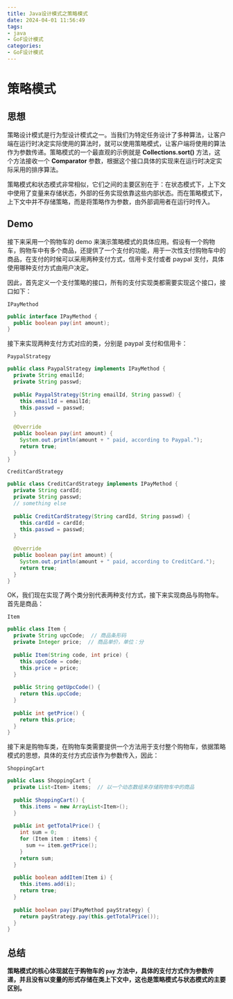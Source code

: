 ```yaml
---
title: Java设计模式之策略模式
date: 2024-04-01 11:56:49
tags:
- java
- GoF设计模式
categories:
- GoF设计模式
---
```


# 策略模式

## 思想

策略设计模式是行为型设计模式之一。当我们为特定任务设计了多种算法，让客户端在运行时决定实际使用的算法时，就可以使用策略模式，让客户端将使用的算法作为参数传递。策略模式的一个最直观的示例就是 **Collections.sort()** 方法，这个方法接收一个 **Comparator** 参数，根据这个接口具体的实现来在运行时决定实际采用的排序算法。

策略模式和状态模式非常相似，它们之间的主要区别在于：在状态模式下，上下文中使用了变量来存储状态，外部的任务实现依靠这些内部状态。而在策略模式下，上下文中并不存储策略，而是将策略作为参数，由外部调用者在运行时传入。

## Demo

接下来采用一个购物车的 demo 来演示策略模式的具体应用。假设有一个购物车，购物车中有多个商品，还提供了一个支付的功能，用于一次性支付购物车中的商品，在支付的时候可以采用两种支付方式，信用卡支付或者 paypal 支付，具体使用哪种支付方式由用户决定。

因此，首先定义一个支付策略的接口，所有的支付实现类都需要实现这个接口，接口如下：

`IPayMethod`

``` java
public interface IPayMethod {
  public boolean pay(int amount);
}
```

接下来实现两种支付方式对应的类，分别是 paypal 支付和信用卡：

`PaypalStrategy`

``` java
public class PaypalStrategy implements IPayMethod {
  private String emailId;
  private String passwd;
  
  public PaypalStrategy(String emailId, String passwd) {
    this.emailId = emailId;
    this.passwd = passwd;
  }
  
  @Override
  public boolean pay(int amount) {
    System.out.println(amount + " paid, according to Paypal.");
    return true;
  }
}
```

`CreditCardStrategy`

``` java
public class CreditCardStrategy implements IPayMethod {
  private String cardId;
  private String passwd;
  // something else
  
  public CreditCardStrategy(String cardId, String passwd) {
    this.cardId = cardId;
    this.passwd = passwd;
  }
  
  @Override
  public boolean pay(int amount) {
    System.out.println(amount + " paid, according to CreditCard.");
    return true;
  }
}
```

OK，我们现在实现了两个类分别代表两种支付方式，接下来实现商品与购物车。首先是商品：

`Item`

``` java
public class Item {
  private String upcCode;  // 商品条形码
  private Integer price;  // 商品单价，单位：分
  
  public Item(String code, int price) {
    this.upcCode = code;
    this.price = price;
  }
  
  public String getUpcCode() {
    return this.upcCode;
  }
  
  public int getPrice() {
    return this.price;
  }
}
```

接下来是购物车类，在购物车类需要提供一个方法用于支付整个购物车，依据策略模式的思想，具体的支付方式应该作为参数传入，因此：

`ShoppingCart`

``` java
public class ShoppingCart {
  private List<Item> items;  // 以一个动态数组来存储购物车中的商品
  
  public ShoppingCart() {
    this.items = new ArrayList<Item>();
  }
  
  public int getTotalPrice() {
    int sum = 0;
    for (Item item : items) {
      sum += item.getPrice();
    }
    return sum;
  }
  
  public boolean addItem(Item i) {
    this.items.add(i);
    return true;
  }
  
  public boolean pay(IPayMethod payStrategy) {
    return payStrategy.pay(this.getTotalPrice());
  }
}
```

## 总结

**策略模式的核心体现就在于购物车的 `pay` 方法中，具体的支付方式作为参数传递，并且没有以变量的形式存储在类上下文中，这也是策略模式与状态模式的主要区别。**
